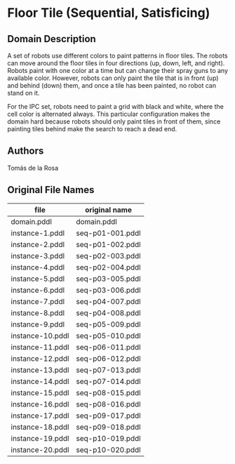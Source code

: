 # Floor Tile (Sequential, Satisficing)

## Domain Description

A set of robots use different colors to paint patterns in floor tiles.
The robots can move around the floor tiles in four directions (up, down, left, and right).
Robots paint with one color at a time but can change their spray guns to any available color.
However, robots can only paint the tile that is in front (up) and behind (down) them, and once a tile has been painted, no robot can stand on it.

For the IPC set, robots need to paint a grid with black and white, where the cell color is alternated always.
This particular configuration makes the domain hard because robots should only paint tiles in front of them, since painting tiles behind make the search to reach a dead end.

## Authors

Tomás de la Rosa

## Original File Names

| file             | original name    |
|------------------|------------------|
| domain.pddl      | domain.pddl      |
| instance-1.pddl  | seq-p01-001.pddl |
| instance-2.pddl  | seq-p01-002.pddl |
| instance-3.pddl  | seq-p02-003.pddl |
| instance-4.pddl  | seq-p02-004.pddl |
| instance-5.pddl  | seq-p03-005.pddl |
| instance-6.pddl  | seq-p03-006.pddl |
| instance-7.pddl  | seq-p04-007.pddl |
| instance-8.pddl  | seq-p04-008.pddl |
| instance-9.pddl  | seq-p05-009.pddl |
| instance-10.pddl | seq-p05-010.pddl |
| instance-11.pddl | seq-p06-011.pddl |
| instance-12.pddl | seq-p06-012.pddl |
| instance-13.pddl | seq-p07-013.pddl |
| instance-14.pddl | seq-p07-014.pddl |
| instance-15.pddl | seq-p08-015.pddl |
| instance-16.pddl | seq-p08-016.pddl |
| instance-17.pddl | seq-p09-017.pddl |
| instance-18.pddl | seq-p09-018.pddl |
| instance-19.pddl | seq-p10-019.pddl |
| instance-20.pddl | seq-p10-020.pddl |
